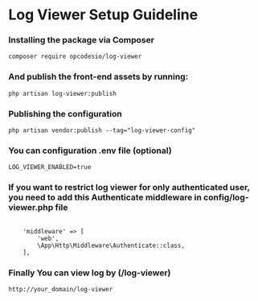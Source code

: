 # Log Viewer Setup Guideline

### Installing the package via Composer
``` 
composer require opcodesio/log-viewer
```

### And publish the front-end assets by running:
``` 
php artisan log-viewer:publish
```

### Publishing the configuration
``` 
php artisan vendor:publish --tag="log-viewer-config"
```

### You can configuration .env file (optional)
``` 
LOG_VIEWER_ENABLED=true
```

### If you want to restrict log viewer for only authenticated user, you need to add this Authenticate middleware in config/log-viewer.php file
``` 

    'middleware' => [
        'web',
        \App\Http\Middleware\Authenticate::class,
    ],
```

### Finally You can view log by (/log-viewer)
``` 
http://your_domain/log-viewer
```
